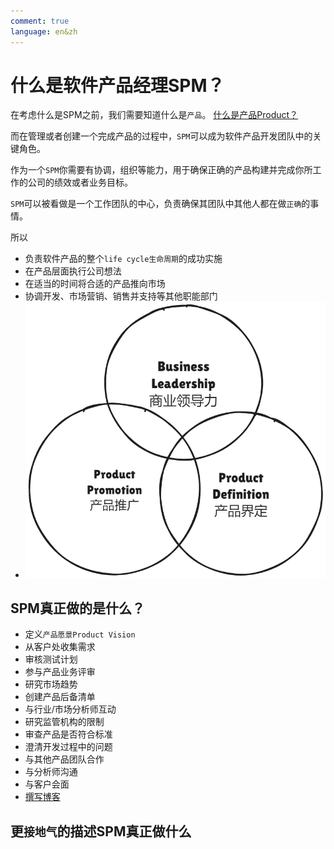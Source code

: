```yaml
---
comment: true
language: en&zh
---
```

# 什么是软件产品经理SPM？
在考虑什么是SPM之前，我们需要知道什么是`产品`。
[什么是产品Product？](什么是产品Product？.md)

而在管理或者创建一个完成产品的过程中，`SPM`可以成为软件产品开发团队中的关键角色。

作为一个`SPM`你需要有协调，组织等能力，用于确保正确的产品构建并完成你所工作的公司的绩效或者业务目标。

`SPM`可以被看做是一个工作团队的中心，负责确保其团队中其他人都在做`正确`的事情。

所以
- 负责软件产品的整个`life cycle生命周期`的成功实施
- 在产品层面执行公司想法
- 在适当的时间将合适的产品推向市场
- 协调开发、市场营销、销售并支持等其他职能部门
- ![SPM的能力](assets/Pasted%20image%2020240922161502.png)

## SPM真正做的是什么？
- 定义`产品愿景Product Vision`
- 从客户处收集需求
- 审核测试计划
- 参与产品业务评审
- 研究市场趋势
- 创建产品后备清单
- 与行业/市场分析师互动
- 研究监管机构的限制
- 审查产品是否符合标准
- 澄清开发过程中的问题
- 与其他产品团队合作
- 与分析师沟通
- 与客户会面
- [撰写博客](技术性博客的产生.md)


## 更`接地气`的描述SPM真正做什么


